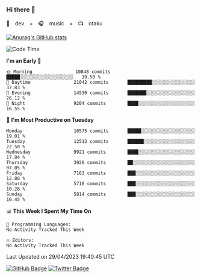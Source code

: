 ### Hi there 👋

🚀　dev　+　🎧　music　+　📺　otaku


[![Anurag's GitHub stats](https://github-readme-stats.vercel.app/api?username=koheitasaka&count_private=true&show_icons=true&theme=monokai)](https://github.com/koheitasaka/github-readme-stats)

<!--START_SECTION:waka-->
![Code Time](http://img.shields.io/badge/Code%20Time-1%2C161%20hrs%2023%20mins-blue)

**I'm an Early 🐤** 

```text
🌞 Morning                10848 commits       █████░░░░░░░░░░░░░░░░░░░░   19.50 % 
🌆 Daytime                21042 commits       █████████░░░░░░░░░░░░░░░░   37.83 % 
🌃 Evening                14530 commits       ███████░░░░░░░░░░░░░░░░░░   26.12 % 
🌙 Night                  9204 commits        ████░░░░░░░░░░░░░░░░░░░░░   16.55 % 
```
📅 **I'm Most Productive on Tuesday** 

```text
Monday                   10575 commits       █████░░░░░░░░░░░░░░░░░░░░   19.01 % 
Tuesday                  12513 commits       ██████░░░░░░░░░░░░░░░░░░░   22.50 % 
Wednesday                9921 commits        ████░░░░░░░░░░░░░░░░░░░░░   17.84 % 
Thursday                 3920 commits        ██░░░░░░░░░░░░░░░░░░░░░░░   07.05 % 
Friday                   7163 commits        ███░░░░░░░░░░░░░░░░░░░░░░   12.88 % 
Saturday                 5718 commits        ███░░░░░░░░░░░░░░░░░░░░░░   10.28 % 
Sunday                   5814 commits        ███░░░░░░░░░░░░░░░░░░░░░░   10.45 % 
```


📊 **This Week I Spent My Time On** 

```text
💬 Programming Languages: 
No Activity Tracked This Week

🔥 Editors: 
No Activity Tracked This Week
```


 Last Updated on 29/04/2023 19:40:45 UTC
<!--END_SECTION:waka-->

[![GitHub Badge](https://img.shields.io/badge/GitHub-100000?style=for-the-badge&logo=github&logoColor=white)](https://github.com/koheitasaka)
[![Twitter Badge](https://img.shields.io/badge/Twitter-1DA1F2?style=for-the-badge&logo=twitter&logoColor=white)](https://twitter.com/sleep_asleep_)
